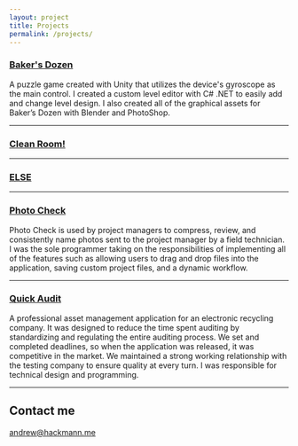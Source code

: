 ```yaml
---
layout: project
title: Projects
permalink: /projects/
---
```


### [Baker's Dozen](/BakersDozen) 
A puzzle game created with Unity that utilizes the device's gyroscope as the main control. I created a custom level editor with C# .NET to easily add and change level design. I also created all of the graphical assets for Baker’s Dozen with Blender and PhotoShop.

***

### [Clean Room!](http://ludumdare.com/compo/ludum-dare-37/?action=preview&uid=90102)


***

### [ELSE](https://github.com/bossinc/FinalJavaProject)


***

### [Photo Check](http://photocheck.binpress.com/)
Photo Check is used by project managers to compress, review, and consistently name photos sent to the project manager by a field technician. I was the sole programmer taking on the responsibilities of implementing all of the features such as allowing users to drag and drop files into the application, saving custom project files, and a dynamic workflow.

***

### [Quick Audit](/QuickAudit)
 A professional asset management application for an electronic recycling company. It was designed to reduce the time spent auditing by standardizing and regulating the entire auditing process. We set and completed deadlines, so when the application was released, it was competitive in the market. We maintained a strong working relationship with the testing company to ensure quality at every turn. I was responsible for technical design and programming.

***

## Contact me

[andrew@hackmann.me](mailto:andrew@hackmann.me)
